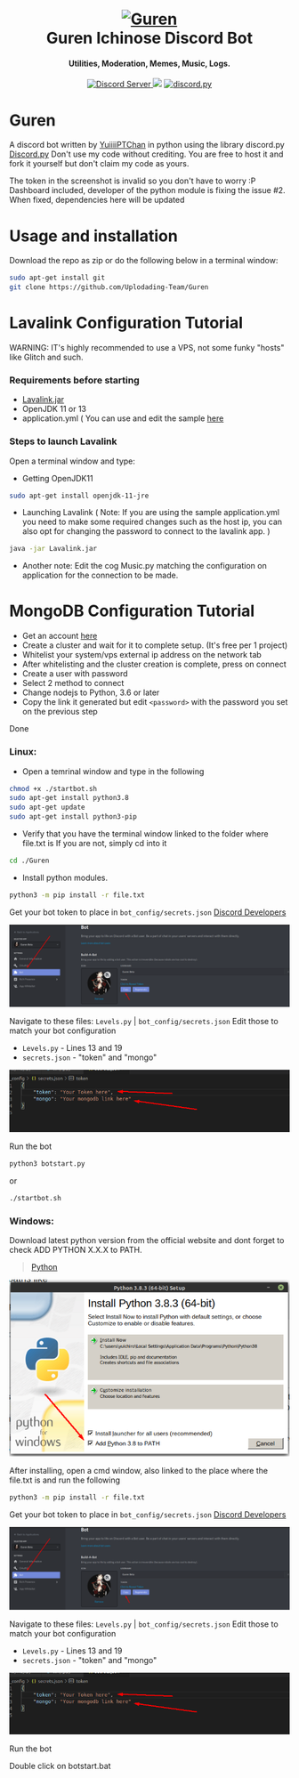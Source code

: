 <h1 align="center">
  <br>
  <a href=""><img src="https://cdn.discordapp.com/attachments/713430084039737354/731176680139522139/wallpaperflare.com_wallpaper_2.jpg" alt="Guren"></a>
  <br>
  Guren Ichinose Discord Bot
  <br>
</h1>

<h4 align="center">Utilities, Moderation, Memes, Music, Logs.</h4>

<p align="center">
  <a href="https://discord.gg/8wCez2n">
    <img src="https://discordapp.com/api/guilds/133049272517001216/widget.png?style=shield" alt="Discord Server">
 <a href="https://travis-ci.com/Uplodading-Team/Guren"><img src="https://travis-ci.com/Uplodading-Team/Guren.svg?branch=master"></a>
  <a href="https://github.com/Rapptz/discord.py/">
      <img src="https://img.shields.io/badge/discord-py-blue.svg" alt="discord.py">
  </a>
</p>


# Guren

A discord bot written by [YuiiiiPTChan](https://github.com/YuiiiPTChan) in python using the library discord.py [Discord.py](https://discordpy.readthedocs.io/en/latest/index.html#)
Don't use my code without crediting. You are free to host it and fork it yourself but don't claim my code as yours.


The token in the screenshot is invalid so you don't have to worry :P
Dashboard included, developer of the python module is fixing the issue #2. When fixed, dependencies here will be updated

# Usage and installation

Download the repo as zip or do the following below in a terminal window:

```bash
sudo apt-get install git
git clone https://github.com/Uplodading-Team/Guren
``` 

# Lavalink Configuration Tutorial
WARNING: IT's highly recommended to use a VPS, not some funky "hosts" like Glitch and such.

### Requirements before starting
- [Lavalink.jar](https://github.com/Frederikam/Lavalink/releases/tag/3.3.1.1)
- OpenJDK 11 or 13
- application.yml ( You can use and edit the sample [here](https://github.com/Frederikam/Lavalink/blob/master/LavalinkServer/application.yml.example)

### Steps to launch Lavalink

Open a terminal window and type:

- Getting OpenJDK11
```bash
sudo apt-get install openjdk-11-jre
```

- Launching Lavalink ( Note: If you are using the sample application.yml you need to make some required changes such as the host ip, you can also opt for changing the password to connect to the lavalink app. )

```bash
java -jar Lavalink.jar
```

- Another note: Edit the cog Music.py matching the configuration on application for the connection to be made.

# MongoDB Configuration Tutorial

- Get an account [here](https://www.mongodb.com/)
- Create a cluster and wait for it to complete setup. (It's free per 1 project)
- Whitelist your system/vps external ip address on the network tab
- After whitelisting and the cluster creation is complete, press on connect
- Create a user with password
- Select 2 method to connect
- Change nodejs to Python, 3.6 or later
- Copy the link it generated but edit `<password>` with the password you set on the previous step

Done

### Linux:
- Open a temrinal window and type in the following

```bash
chmod +x ./startbot.sh
sudo apt-get install python3.8
sudo apt-get update
sudo apt-get install python3-pip
```

- Verify that you have the terminal window linked to the folder where file.txt is
If you are not, simply cd into it

```bash
cd ./Guren
```

- Install python modules.

```bash
python3 -m pip install -r file.txt
```

Get your bot token to place in `bot_config/secrets.json` [Discord Developers](https://discord.com/developers/applications)

![Screenshot_4](images/Screenshot_4.png?raw=true "Developer Portal")

Navigate to these files: `Levels.py` | `bot_config/secrets.json`
Edit those to match your bot configuration

- `Levels.py` - Lines 13 and 19
- `secrets.json` - "token" and "mongo"

![Screenshot_2](images/Screenshot_5.png?raw=true "Lines to edit")

Run the bot
```bash
python3 botstart.py
```
or

```bash
./startbot.sh
```


### Windows: 
Download latest python version from the official website and dont forget to check ADD PYTHON X.X.X to PATH.

> [Python](https://www.python.org/downloads/release/python-383/)

![Screenshot_1](images/Screenshot_1.png?raw=true "PATH Checkbox")

After installing, open a cmd window, also linked to the place where the file.txt is and run the following

```bash
python3 -m pip install -r file.txt
```

Get your bot token to place in `bot_config/secrets.json` [Discord Developers](https://discord.com/developers/applications)

![Screenshot_4](images/Screenshot_4.png?raw=true "Developer Portal")


Navigate to these files: `Levels.py` | `bot_config/secrets.json`
Edit those to match your bot configuration

- `Levels.py` - Lines 13 and 19
- `secrets.json` - "token" and "mongo"

![Screenshot_2](images/Screenshot_5.png?raw=true "Lines to edit")

Run the bot

Double click on botstart.bat
